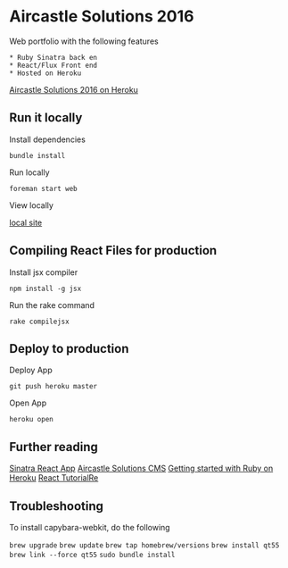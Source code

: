 Aircastle Solutions 2016
================

Web portfolio with the following features
 
    * Ruby Sinatra back en
    * React/Flux Front end
    * Hosted on Heroku

[Aircastle Solutions 2016 on Heroku](https://frozen-falls-74291.herokuapp.com/)
 
Run it locally
--------------

Install dependencies

`bundle install`

Run locally

`foreman start web`

View locally

[local site](http://localhost:5000/)

Compiling React Files for production
------------------------------------

Install jsx compiler

`npm install -g jsx`

Run the rake command

`rake compilejsx`

Deploy to production
--------------------

Deploy App

`git push heroku master`

Open App

`heroku open`

Further reading
---------------
    
[Sinatra React App](https://github.com/Ashdown/sinatra-react)
[Aircastle Solutions CMS](https://github.com/Ashdown/aircastle-solutions-2016-cms)
[Getting started with Ruby on Heroku](https://devcenter.heroku.com/articles/getting-started-with-ruby)
[React TutorialRe](https://facebook.github.io/react/docs/tutorial.html)


Troubleshooting
---------------

To install capybara-webkit, do the following

`brew upgrade`
`brew update`
`brew tap homebrew/versions`
`brew install qt55`
`brew link --force qt55`
`sudo bundle install`




    